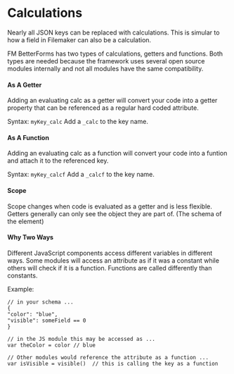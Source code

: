 # Calculations

Nearly all JSON keys can be replaced with calculations. This is simular to how a field in Filemaker can also be a calculation.

FM BetterForms has two types of calculations, getters and functions. Both types are needed because the framework uses several open source modules internally and not all modules have the same compatibility. 

#### As A Getter

Adding an evaluating calc as a getter will convert your code into a getter property that can be referenced as a regular hard coded attribute.

Syntax: `myKey_calc` Add a `_calc` to the key name.

#### As A Function

Adding an evaluating calc as a function will convert your code into a funtion and attach it to the referenced key.

Syntax: `myKey_calcf` Add a `_calcf` to the key name.

#### Scope

Scope changes when code is evaluated as a getter and is less flexible. Getters generally can only see the object they are part of. \(The schema of the element\)

#### Why Two Ways

Different JavaScript components access different variables in different ways. Some modules will access an attribute as if it was a constant while others will check if it is a function. Functions are called differently than constants.

Example:

```text
// in your schema ...
{
"color": "blue",
"visible": someField == 0
}

// in the JS module this may be accessed as ...
var theColor = color // blue

// Other modules would reference the attribute as a function ...
var isVisible = visible()  // this is calling the key as a function


```






